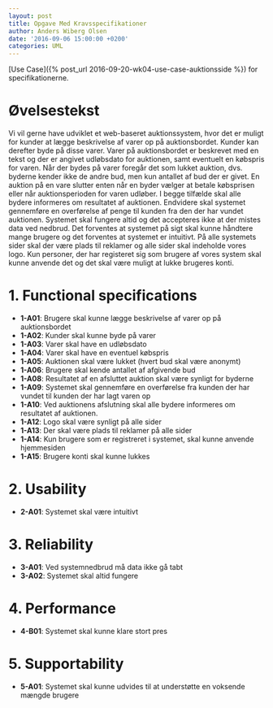```yaml
---
layout: post
title: Opgave Med Kravsspecifikationer
author: Anders Wiberg Olsen
date: '2016-09-06 15:00:00 +0200'
categories: UML
---
```


[Use Case]({% post_url 2016-09-20-wk04-use-case-auktionsside %}) for specifikationerne.

# Øvelsestekst

Vi vil gerne have udviklet et web-baseret auktionssystem, hvor det er muligt for kunder at lægge beskrivelse af varer op på auktionsbordet. Kunder kan derefter byde på disse varer. Varer på auktionsbordet er beskrevet med en tekst og der er angivet udløbsdato for auktionen, samt eventuelt en købspris for varen. Når der bydes på varer foregår det som lukket auktion, dvs. byderne kender ikke de andre bud, men kun antallet af bud der er givet. En auktion på en vare slutter enten når en byder vælger at betale købsprisen eller når auktionsperioden for varen udløber. I begge tilfælde skal alle bydere informeres om resultatet af auktionen. Endvidere skal systemet gennemføre en overførelse af penge til kunden fra den der har vundet auktionen. Systemet skal fungere altid og det accepteres ikke at der mistes data ved nedbrud. Det forventes at systemet på sigt skal kunne håndtere mange brugere og det forventes at systemet er intuitivt. På alle systemets sider skal der være plads til reklamer og alle sider skal indeholde vores logo. Kun personer, der har registeret sig som brugere af vores system skal kunne anvende det og det skal være muligt at lukke brugeres konti.

# 1. Functional specifications

* __1-A01__: Brugere skal kunne lægge beskrivelse af varer op på auktionsbordet
* __1-A02__: Kunder skal kunne byde på varer
* __1-A03__: Varer skal have en udløbsdato
* __1-A04__: Varer skal have en eventuel købspris
* __1-A05__: Auktionen skal være lukket (hvert bud skal være anonymt)
* __1-A06__: Brugere skal kende antallet af afgivende bud
* __1-A08__: Resultatet af en afsluttet auktion skal være synligt for byderne
* __1-A09__: Systemet skal gennemføre en overførelse fra kunden der har vundet til kunden der har lagt varen op
* __1-A10__: Ved auktionens afslutning skal alle bydere informeres om resultatet af auktionen.
* __1-A12__: Logo skal være synligt på alle sider
* __1-A13__: Der skal være plads til reklamer på alle sider
* __1-A14__: Kun brugere som er registreret i systemet, skal kunne anvende hjemmesiden
* __1-A15__: Brugere konti skal kunne lukkes

# 2. Usability

* __2-A01__: Systemet skal være intuitivt

# 3. Reliability

* __3-A01__: Ved systemnedbrud må data ikke gå tabt
* __3-A02__: Systemet skal altid fungere

# 4. Performance

* __4-B01__: Systemet skal kunne klare stort pres

# 5. Supportability

* __5-A01__: Systemet skal kunne udvides til at understøtte en voksende mængde brugere
